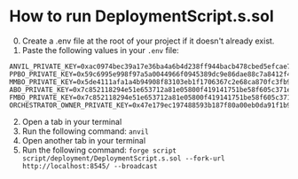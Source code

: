 # How to run DeploymentScript.s.sol

0. Create a .env file at the root of your project if it doesn't already exist.
1. Paste the following values in your `.env` file:

```
ANVIL_PRIVATE_KEY=0xac0974bec39a17e36ba4a6b4d238ff944bacb478cbed5efcae784d7bf4f2ff80
PPBO_PRIVATE_KEY=0x59c6995e998f97a5a0044966f0945389dc9e86dae88c7a8412f4603b6b78690d
MMBO_PRIVATE_KEY=0x5de4111afa1a4b94908f83103eb1f1706367c2e68ca870fc3fb9a804cdab365a
ABO_PRIVATE_KEY=0x7c852118294e51e653712a81e05800f419141751be58f605c371e15141b007a6
FMBO_PRIVATE_KEY=0x7c852118294e51e653712a81e05800f419141751be58f605c371e15141b007a6
ORCHESTRATOR_OWNER_PRIVATE_KEY=0x47e179ec197488593b187f80a00eb0da91f1b9d0b13f8733639f19c30a34926a
```

2. Open a tab in your terminal
3. Run the following command: `anvil`
4. Open another tab in your terminal
5. Run the following command:
   `forge script script/deployment/DeploymentScript.s.sol --fork-url http://localhost:8545/ --broadcast`

